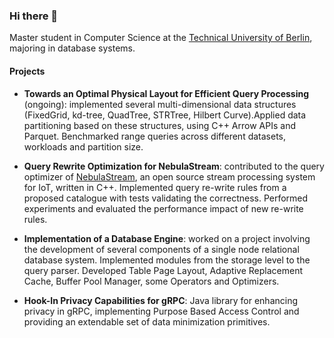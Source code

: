 ### Hi there 👋

Master student in Computer Science at the [Technical University of Berlin](https://www.tu.berlin/en/), majoring in database systems.

#### Projects

- **Towards an Optimal Physical Layout for Efficient Query Processing** (ongoing): implemented several multi-dimensional data structures (FixedGrid, kd-tree, QuadTree, STRTree, Hilbert Curve).Applied data partitioning based on these structures, using C++ Arrow APIs and Parquet. Benchmarked range queries across different datasets, workloads and partition size.

- **Query Rewrite Optimization for NebulaStream**: contributed to the query optimizer of [NebulaStream](https://github.com/nebulastream), an open source stream processing system for IoT, written in C++. Implemented query re-write rules from a proposed catalogue with tests validating the correctness. Performed experiments and evaluated the performance impact of new re-write rules.

- **Implementation of a Database Engine**: worked on a project involving the development of several components of a single node relational database system. Implemented modules from the storage level to the query parser. Developed Table Page Layout, Adaptive Replacement Cache, Buffer Pool Manager, some Operators and Optimizers.

- **Hook-In Privacy Capabilities for gRPC**: Java library for enhancing privacy in gRPC, implementing Purpose Based Access Control and providing an extendable set of data minimization primitives.

<!--
**rimarin/rimarin** is a ✨ _special_ ✨ repository because its `README.md` (this file) appears on your GitHub profile.

Here are some ideas to get you started:

- 🔭 I’m currently working on ...
- 🌱 I’m currently learning ...
- 👯 I’m looking to collaborate on ...
- 🤔 I’m looking for help with ...
- 💬 Ask me about ...
- 📫 How to reach me: ...
- 😄 Pronouns: ...
- ⚡ Fun fact: ...
-->
